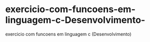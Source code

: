 # exercicio-com-funcoens-em-linguagem-c-Desenvolvimento-
exercicio com funcoens em linguagem c (Desenvolvimento)
